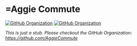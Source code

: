 # =Aggie Commute

[![GitHub Organization](https://img.shields.io/badge/GitHub%20Organization-AggieCommute-brightgreen)](https://github.com/AggieCommute) [![GitHub Organization](https://dcbadge.vercel.app/api/server/FZQT9sycbF?style=flat)](https://discord.gg/FZQT9sycbF)

*This is just a stub. Please checkout the GitHub Organization: https://github.com/AggieCommute*
